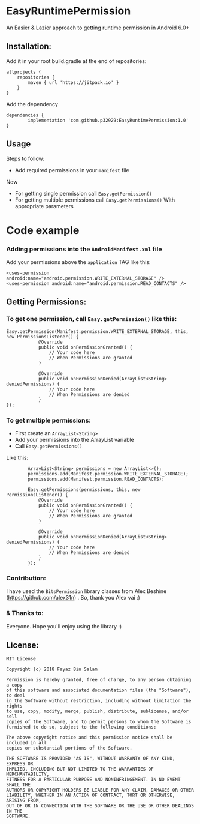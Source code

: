 # EasyRuntimePermission
An Easier &amp; Lazier approach to getting runtime permission in Android 6.0+

## Installation:

Add it in your root build.gradle at the end of repositories:
```
allprojects {
    repositories {
		maven { url 'https://jitpack.io' }
	}
}
```

Add the dependency
```
dependencies {
        implementation 'com.github.p32929:EasyRuntimePermission:1.0'
}
```

## Usage
Steps to follow:
* Add required permissions in your ```manifest``` file

Now
* For getting single permission call ```Easy.getPermission()```
* For getting multiple permissions call ```Easy.getPermissions()```
With appropriate parameters

# Code example
### Adding permissions into the ```AndroidManifest.xml``` file
Add your permissions above the ```application``` TAG like this:

```
<uses-permission android:name="android.permission.WRITE_EXTERNAL_STORAGE" />
<uses-permission android:name="android.permission.READ_CONTACTS" />
```

## Getting Permissions:
### To get one permission, call ```Easy.getPermission()``` like this:
```
Easy.getPermission(Manifest.permission.WRITE_EXTERNAL_STORAGE, this, new PermissionsListener() {
            @Override
            public void onPermissionGranted() {
                // Your code here
                // When Permissions are granted
            }

            @Override
            public void onPermissionDenied(ArrayList<String> deniedPermissions) {
                // Your code here
                // When Permissions are denied
            }
});
```

### To get multiple permissions:
* First create an ```ArrayList<String>```
* Add your permissions into the ArrayList variable
* Call ```Easy.getPermissions()```

Like this:
```
        ArrayList<String> permissions = new ArrayList<>();
        permissions.add(Manifest.permission.WRITE_EXTERNAL_STORAGE);
        permissions.add(Manifest.permission.READ_CONTACTS);

        Easy.getPermissions(permissions, this, new PermissionsListener() {
            @Override
            public void onPermissionGranted() {
                // Your code here
                // When Permissions are granted
            }

            @Override
            public void onPermissionDenied(ArrayList<String> deniedPermissions) {
                // Your code here
                // When Permissions are denied
            }
        });
```

### Contribution:
I have used the ```BitsPermission``` library classes from Alex Beshine (https://github.com/alex31n) . So, thank you Alex vai :)

### & Thanks to:
Everyone. Hope you'll enjoy using the library :)

## License:
```
MIT License

Copyright (c) 2018 Fayaz Bin Salam

Permission is hereby granted, free of charge, to any person obtaining a copy
of this software and associated documentation files (the "Software"), to deal
in the Software without restriction, including without limitation the rights
to use, copy, modify, merge, publish, distribute, sublicense, and/or sell
copies of the Software, and to permit persons to whom the Software is
furnished to do so, subject to the following conditions:

The above copyright notice and this permission notice shall be included in all
copies or substantial portions of the Software.

THE SOFTWARE IS PROVIDED "AS IS", WITHOUT WARRANTY OF ANY KIND, EXPRESS OR
IMPLIED, INCLUDING BUT NOT LIMITED TO THE WARRANTIES OF MERCHANTABILITY,
FITNESS FOR A PARTICULAR PURPOSE AND NONINFRINGEMENT. IN NO EVENT SHALL THE
AUTHORS OR COPYRIGHT HOLDERS BE LIABLE FOR ANY CLAIM, DAMAGES OR OTHER
LIABILITY, WHETHER IN AN ACTION OF CONTRACT, TORT OR OTHERWISE, ARISING FROM,
OUT OF OR IN CONNECTION WITH THE SOFTWARE OR THE USE OR OTHER DEALINGS IN THE
SOFTWARE.
```
